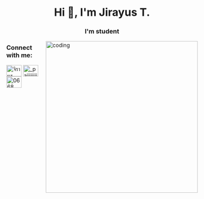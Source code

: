 <h1 align="center">Hi 👋, I'm Jirayus T.</h1>
<h3 align="center">I'm student</h3>
<img align="right" alt="coding" width="400" src="https://media0.giphy.com/media/7NoNw4pMNTvgc/giphy.gif?cid=ecf05e47frn0c32eso51u6vvf2oe0yzdhay9931h1lsfww0z&rid=giphy.gif&ct=g">
<h3 align="left">Connect with me:</h3>
<p align="left">
<a href="https://fb.com/จิรายุส ธรรมมงคล" target="blank"><img align="center" src="https://raw.githubusercontent.com/rahuldkjain/github-profile-readme-generator/master/src/images/icons/Social/facebook.svg" alt="จิรายุส ธรรมมงคล" height="30" width="40" /></a>
<a href="https://instagram.com/_paiiiiiiiiiii" target="blank"><img align="center" src="https://raw.githubusercontent.com/rahuldkjain/github-profile-readme-generator/master/src/images/icons/Social/instagram.svg" alt="_paiiiiiiiiiii" height="30" width="40" /></a>
<a href="https://discord.gg/0668" target="blank"><img align="center" src="https://raw.githubusercontent.com/rahuldkjain/github-profile-readme-generator/master/src/images/icons/Social/discord.svg" alt="0668" height="30" width="40" /></a>
</p>

